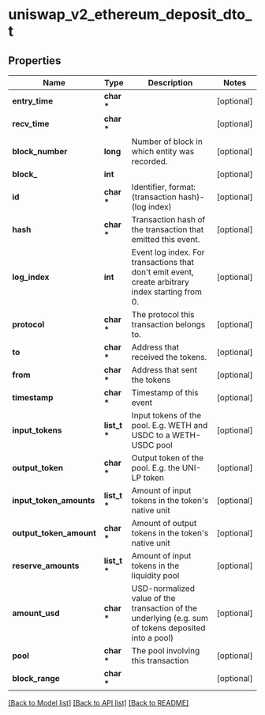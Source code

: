 # uniswap_v2_ethereum_deposit_dto_t

## Properties
Name | Type | Description | Notes
------------ | ------------- | ------------- | -------------
**entry_time** | **char \*** |  | [optional] 
**recv_time** | **char \*** |  | [optional] 
**block_number** | **long** | Number of block in which entity was recorded. | [optional] 
**block_** | **int** |  | [optional] 
**id** | **char \*** | Identifier, format: (transaction hash)-(log index) | [optional] 
**hash** | **char \*** | Transaction hash of the transaction that emitted this event. | [optional] 
**log_index** | **int** | Event log index. For transactions that don&#39;t emit event, create arbitrary index starting from 0. | [optional] 
**protocol** | **char \*** | The protocol this transaction belongs to. | [optional] 
**to** | **char \*** | Address that received the tokens. | [optional] 
**from** | **char \*** | Address that sent the tokens | [optional] 
**timestamp** | **char \*** | Timestamp of this event | [optional] 
**input_tokens** | **list_t \*** | Input tokens of the pool. E.g. WETH and USDC to a WETH-USDC pool | [optional] 
**output_token** | **char \*** | Output token of the pool. E.g. the UNI-LP token | [optional] 
**input_token_amounts** | **list_t \*** | Amount of input tokens in the token&#39;s native unit | [optional] 
**output_token_amount** | **char \*** | Amount of output tokens in the token&#39;s native unit | [optional] 
**reserve_amounts** | **list_t \*** | Amount of input tokens in the liquidity pool | [optional] 
**amount_usd** | **char \*** | USD-normalized value of the transaction of the underlying (e.g. sum of tokens deposited into a pool) | [optional] 
**pool** | **char \*** | The pool involving this transaction | [optional] 
**block_range** | **char \*** |  | [optional] 

[[Back to Model list]](../README.md#documentation-for-models) [[Back to API list]](../README.md#documentation-for-api-endpoints) [[Back to README]](../README.md)


